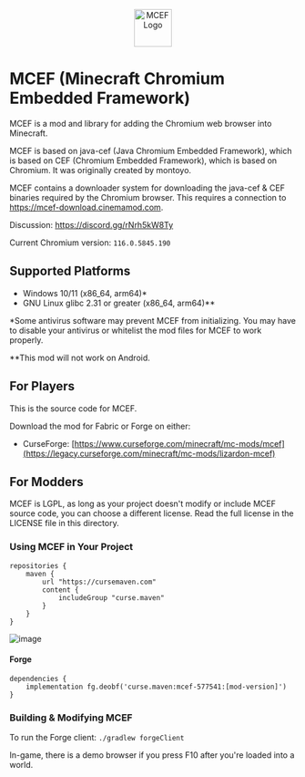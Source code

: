 <p align="center">
  <img src="https://github.com/CinemaMod/mcef/assets/30220598/938896d7-2589-49df-8f82-29266c64dfb7" alt="MCEF Logo" style="width:66px;height:66px;">
</p>

# MCEF (Minecraft Chromium Embedded Framework)
MCEF is a mod and library for adding the Chromium web browser into Minecraft.

MCEF is based on java-cef (Java Chromium Embedded Framework), which is based on CEF (Chromium Embedded Framework), which is based on Chromium. It was originally created by montoyo.

MCEF contains a downloader system for downloading the java-cef & CEF binaries required by the Chromium browser. This requires a connection to https://mcef-download.cinemamod.com.

Discussion: https://discord.gg/rNrh5kW8Ty

Current Chromium version: `116.0.5845.190`

## Supported Platforms
- Windows 10/11 (x86_64, arm64)*
- GNU Linux glibc 2.31 or greater (x86_64, arm64)**

*Some antivirus software may prevent MCEF from initializing. You may have to disable your antivirus or whitelist the mod files for MCEF to work properly.

**This mod will not work on Android.

## For Players
This is the source code for MCEF.

Download the mod for Fabric or Forge on either:
- CurseForge: [https://www.curseforge.com/minecraft/mc-mods/mcef](https://legacy.curseforge.com/minecraft/mc-mods/lizardon-mcef)

## For Modders
MCEF is LGPL, as long as your project doesn't modify or include MCEF source code, you can choose a different license. Read the full license in the LICENSE file in this directory.

### Using MCEF in Your Project
```
repositories {
    maven {
        url "https://cursemaven.com"
        content {
            includeGroup "curse.maven"
        }
    }
}
```

![image](https://github.com/BoffMedia/MCEF/assets/78454607/0a7eb21e-5060-4300-9a5d-b3ef7541f9a5)

#### Forge
```
dependencies {
    implementation fg.deobf('curse.maven:mcef-577541:[mod-version]')
}
```
### Building & Modifying MCEF

To run the Forge client: `./gradlew forgeClient`

In-game, there is a demo browser if you press F10 after you're loaded into a world.
